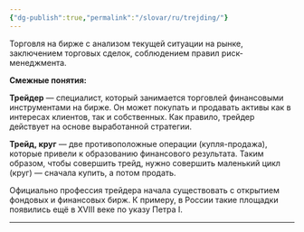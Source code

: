 ```yaml
---
{"dg-publish":true,"permalink":"/slovar/ru/trejding/"}
---
```



Торговля на бирже с анализом текущей ситуации на рынке, заключением торговых сделок, соблюдением правил риск-менеджмента.

**Смежные понятия:**

**Трейдер** — специалист, который занимается торговлей финансовыми инструментами на бирже. Он может покупать и продавать активы как в интересах клиентов, так и собственных. Как правило, трейдер действует на основе выработанной стратегии.

**Трейд, круг** — две противоположные операции (купля-продажа), которые привели к образованию финансового результата. Таким образом, чтобы совершить трейд, нужно совершить маленький цикл (круг) — сначала купить, а потом продать.

Официально профессия трейдера начала существовать с открытием фондовых и финансовых бирж. К примеру, в России такие площадки появились ещё в XVIII веке по указу Петра I.

---

